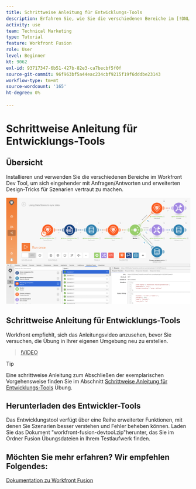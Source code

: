 ```yaml
---
title: Schrittweise Anleitung für Entwicklungs-Tools
description: Erfahren Sie, wie Sie die verschiedenen Bereiche im [!DNL Adobe Workfront Fusion Dev Tool] , um einen tieferen Einblick in fortgeschrittene Szenario-Design-Tricks zu erhalten.
activity: use
team: Technical Marketing
type: Tutorial
feature: Workfront Fusion
role: User
level: Beginner
kt: 9062
exl-id: 93717347-6b51-427b-82e3-ca7becbf5f0f
source-git-commit: 96f963bf5a44eac234cbf9215f19f6dddbe23143
workflow-type: tm+mt
source-wordcount: '165'
ht-degree: 0%

---
```


# Schrittweise Anleitung für Entwicklungs-Tools

## Übersicht

Installieren und verwenden Sie die verschiedenen Bereiche im Workfront Dev Tool, um sich eingehender mit Anfragen/Antworten und erweiterten Design-Tricks für Szenarien vertraut zu machen.

![Ein Bild eines Fusion-Szenarios und des Entwickler-Tools](assets/troubleshooting-and-error-handling-1.png)

## Schrittweise Anleitung für Entwicklungs-Tools

Workfront empfiehlt, sich das Anleitungsvideo anzusehen, bevor Sie versuchen, die Übung in Ihrer eigenen Umgebung neu zu erstellen.

>[!VIDEO](https://video.tv.adobe.com/v/335303/?quality=12)

>[!TIP]
>
>Eine schrittweise Anleitung zum Abschließen der exemplarischen Vorgehensweise finden Sie im Abschnitt [Schrittweise Anleitung für Entwicklungs-Tools](https://experienceleague.adobe.com/docs/workfront-learn/tutorials-workfront/fusion/exercises/devtool.html?lang=en) Übung.


## Herunterladen des Entwickler-Tools

Das Entwicklungstool verfügt über eine Reihe erweiterter Funktionen, mit denen Sie Szenarien besser verstehen und Fehler beheben können. Laden Sie das Dokument &quot;workfront-fusion-devtool.zip&quot;herunter, das Sie im Ordner Fusion Übungsdateien in Ihrem Testlaufwerk finden.



## Möchten Sie mehr erfahren? Wir empfehlen Folgendes:

[Dokumentation zu Workfront Fusion](https://experienceleague.adobe.com/docs/workfront/using/adobe-workfront-fusion/workfront-fusion-2.html?lang=en)
